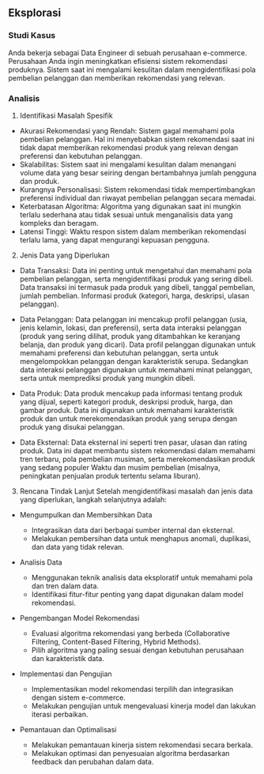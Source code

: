 ## Eksplorasi

### Studi Kasus
Anda bekerja sebagai Data Engineer di sebuah perusahaan e-commerce. Perusahaan Anda ingin meningkatkan efisiensi sistem rekomendasi produknya. Sistem saat ini mengalami kesulitan dalam mengidentifikasi pola pembelian pelanggan dan memberikan rekomendasi yang relevan.

### Analisis
1. Identifikasi Masalah Spesifik
- Akurasi Rekomendasi yang Rendah: Sistem gagal memahami pola pembelian pelanggan. Hal ini menyebabkan sistem rekomendasi saat ini tidak dapat memberikan rekomendasi produk yang relevan dengan preferensi dan kebutuhan pelanggan.
- Skalabilitas: Sistem saat ini mengalami kesulitan dalam menangani volume data yang besar seiring dengan bertambahnya jumlah pengguna dan produk.
- Kurangnya Personalisasi: Sistem rekomendasi tidak mempertimbangkan preferensi individual dan riwayat pembelian pelanggan secara memadai.
- Keterbatasan Algoritma: Algoritma yang digunakan saat ini mungkin terlalu sederhana atau tidak sesuai untuk menganalisis data yang kompleks dan beragam.
- Latensi Tinggi: Waktu respon sistem dalam memberikan rekomendasi terlalu lama, yang dapat mengurangi kepuasan pengguna.

2. Jenis Data yang Diperlukan
- Data Transaksi:
Data ini penting untuk mengetahui dan memahami pola pembelian pelanggan, serta mengidentifikasi produk yang sering dibeli. Data transaksi ini termasuk pada produk yang dibeli, tanggal pembelian, jumlah pembelian.
Informasi produk (kategori, harga, deskripsi, ulasan pelanggan).

- Data Pelanggan:
Data pelanggan ini mencakup profil pelanggan (usia, jenis kelamin, lokasi, dan preferensi), serta data interaksi pelanggan (produk yang sering dilihat, produk yang ditambahkan ke keranjang belanja, dan produk yang dicari). Data profil pelanggan digunakan untuk memahami preferensi dan kebutuhan pelanggan, serta untuk mengelompokkan pelanggan dengan karakteristik serupa. Sedangkan data interaksi pelanggan digunakan untuk memahami minat pelanggan, serta untuk memprediksi produk yang mungkin dibeli.

- Data Produk:
Data produk mencakup pada informasi tentang produk yang dijual, seperti kategori produk, deskripsi produk, harga, dan gambar produk. Data ini digunakan untuk memahami karakteristik produk dan untuk merekomendasikan produk yang serupa dengan produk yang disukai pelanggan.

- Data Eksternal:
Data eksternal ini seperti tren pasar, ulasan dan rating produk. Data ini dapat membantu sistem rekomendasi dalam memahami tren terbaru, pola pembelian musiman, serta merekomendasikan produk yang sedang populer
Waktu dan musim pembelian (misalnya, peningkatan penjualan produk tertentu selama liburan).

3. Rencana Tindak Lanjut
Setelah mengidentifikasi masalah dan jenis data yang diperlukan, langkah selanjutnya adalah:
- Mengumpulkan dan Membersihkan Data
    - Integrasikan data dari berbagai sumber internal dan eksternal.
    - Melakukan pembersihan data untuk menghapus anomali, duplikasi, dan data yang tidak relevan.

- Analisis Data
    - Menggunakan teknik analisis data eksploratif untuk memahami pola dan tren dalam data.
    - Identifikasi fitur-fitur penting yang dapat digunakan dalam model rekomendasi.

- Pengembangan Model Rekomendasi
    - Evaluasi algoritma rekomendasi yang berbeda (Collaborative Filtering, Content-Based Filtering, Hybrid Methods).
    - Pilih algoritma yang paling sesuai dengan kebutuhan perusahaan dan karakteristik data.

- Implementasi dan Pengujian
    - Implementasikan model rekomendasi terpilih dan integrasikan dengan sistem e-commerce.
    - Melakukan pengujian untuk mengevaluasi kinerja model dan lakukan iterasi perbaikan.

- Pemantauan dan Optimalisasi
    - Melakukan pemantauan kinerja sistem rekomendasi secara berkala.
    - Melakukan optimasi dan penyesuaian algoritma berdasarkan feedback dan perubahan dalam data.